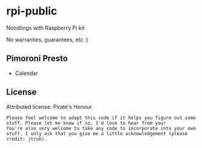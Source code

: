 # rpi-public

Noodlings with Raspberry Pi kit

No warranties, guarantees, etc :)

## Pimoroni Presto

- Calendar

## License

Attributed license: Pirate's Honour.

    Please feel welcome to adapt this code if it helps you figure out some stuff. Please let me know if so, I'd love to hear from you!
    You're also very welcome to take any code to incorporate into your own stuff. I only ask that you give me a little acknowledgement (please credit: jtruk).